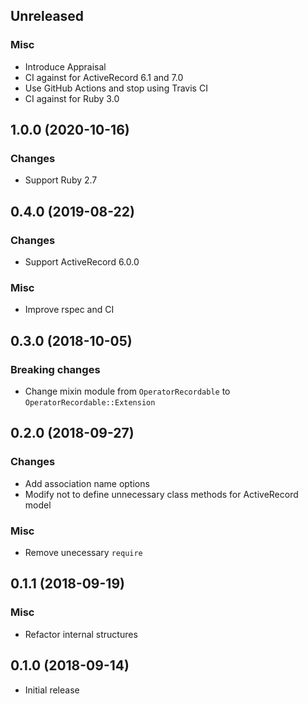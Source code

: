 ## Unreleased

### Misc

* Introduce Appraisal
* CI against for ActiveRecord 6.1 and 7.0
* Use GitHub Actions and stop using Travis CI
* CI against for Ruby 3.0


## 1.0.0 (2020-10-16)

### Changes

* Support Ruby 2.7


## 0.4.0 (2019-08-22)

### Changes

* Support ActiveRecord 6.0.0

### Misc

* Improve rspec and CI


## 0.3.0 (2018-10-05)

### Breaking changes

* Change mixin module from `OperatorRecordable` to `OperatorRecordable::Extension`


## 0.2.0 (2018-09-27)

### Changes

* Add association name options
* Modify not to define unnecessary class methods for ActiveRecord model

### Misc

* Remove unecessary `require`


## 0.1.1 (2018-09-19)

### Misc

* Refactor internal structures


## 0.1.0 (2018-09-14)

* Initial release
